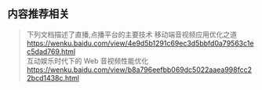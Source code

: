

## 内容推荐相关

> 下列文档描述了直播,点播平台的主要技术
> 移动端音视频应用优化之道 https://wenku.baidu.com/view/4e9d5b1291c69ec3d5bbfd0a79563c1ec5dad769.html  
> 互动娱乐时代下的 Web 音视频性能优化 https://wenku.baidu.com/view/b8a796eefbb069dc5022aaea998fcc22bcd1438c.html
